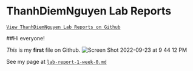 # ThanhDiemNguyen Lab Reports
[`View ThanhDiemNguyen Lab Reports on Github`](https://github.com/ThanhDiemNguyen/cse15l-lab-reports)

##Hi everyone!

*This* is my **first** file on Github.
![Screen Shot 2022-09-23 at 9 44 12 PM](https://user-images.githubusercontent.com/114208205/192080404-cdaa0961-ef32-4e20-83c6-35765d1377c4.png)

See my page at [`lab-report-1-week-0.md`](https://thanhdiemnguyen.github.io/cse15l-lab-reports/ab-report-1-week-0.html)
